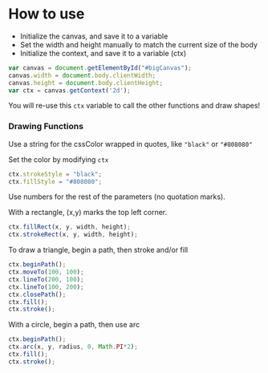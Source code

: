 # How to use <canvas>

- Initialize the canvas, and save it to a variable
- Set the width and height manually to match the current size of the body
- Initialize the context, and save it to a variable (ctx)
```javascript
var canvas = document.getElementById("#bigCanvas");
canvas.width = document.body.clientWidth;
canvas.height = document.body.clientHeight;
var ctx = canvas.getContext('2d');
```
You will re-use this `ctx` variable to call the other functions and draw shapes!

### Drawing Functions

Use a string for the cssColor wrapped in quotes, like `"black"` or `"#808080"`

Set the color by modifying `ctx`
```javascript
ctx.strokeStyle = "black";
ctx.fillStyle = "#808080";
```

Use numbers for the rest of the parameters (no quotation marks).

With a rectangle, (x,y) marks the top left corner.
```javascript
ctx.fillRect(x, y, width, height);
ctx.strokeRect(x, y, width, height);
```


To draw a triangle, begin a path, then stroke and/or fill
```javascript
ctx.beginPath();
ctx.moveTo(100, 100);
ctx.lineTo(200, 100);
ctx.lineTo(100, 200);
ctx.closePath();
ctx.fill();
ctx.stroke();
```

With a circle, begin a path, then use arc
```javascript
ctx.beginPath();
ctx.arc(x, y, radius, 0, Math.PI*2);
ctx.fill();
ctx.stroke();
```

